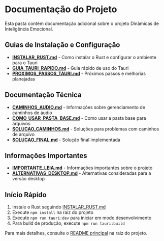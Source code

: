 # Documentação do Projeto

Esta pasta contém documentação adicional sobre o projeto Dinâmicas de Inteligência Emocional.

## Guias de Instalação e Configuração

- **[INSTALAR_RUST.md](./INSTALAR_RUST.md)** - Como instalar o Rust e configurar o ambiente para o Tauri
- **[GUIA_TAURI_RAPIDO.md](./GUIA_TAURI_RAPIDO.md)** - Guia rápido de uso do Tauri
- **[PROXIMOS_PASSOS_TAURI.md](./PROXIMOS_PASSOS_TAURI.md)** - Próximos passos e melhorias planejadas

## Documentação Técnica

- **[CAMINHOS_AUDIO.md](./CAMINHOS_AUDIO.md)** - Informações sobre gerenciamento de caminhos de áudio
- **[COMO_USAR_PASTA_BASE.md](./COMO_USAR_PASTA_BASE.md)** - Como usar a pasta base para arquivos
- **[SOLUCAO_CAMINHOS.md](./SOLUCAO_CAMINHOS.md)** - Soluções para problemas com caminhos de arquivo
- **[SOLUCAO_FINAL.md](./SOLUCAO_FINAL.md)** - Solução final implementada

## Informações Importantes

- **[IMPORTANTE_LEIA.md](./IMPORTANTE_LEIA.md)** - Informações importantes sobre o projeto
- **[ALTERNATIVAS_DESKTOP.md](./ALTERNATIVAS_DESKTOP.md)** - Alternativas consideradas para a versão desktop

## Início Rápido

1. Instale o Rust seguindo [INSTALAR_RUST.md](./INSTALAR_RUST.md)
2. Execute `npm install` na raiz do projeto
3. Execute `npm run tauri:dev` para iniciar em modo desenvolvimento
4. Para build de produção, execute `npm run tauri:build`

Para mais detalhes, consulte o [README principal](../README.md) na raiz do projeto.
